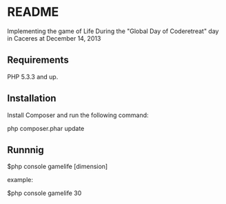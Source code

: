 README
======

Implementing the game of Life During the "Global Day of Coderetreat" day in Caceres at December 14, 2013

Requirements
------------

PHP 5.3.3 and up.

Installation
------------

Install Composer and run the following command:

php composer.phar update

Runnnig
-------

$php console gamelife [dimension]

example:

$php console gamelife 30
